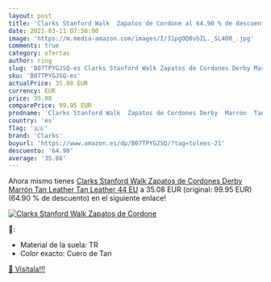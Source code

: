 ```yaml
---
layout: post
title: 'Clarks Stanford Walk  Zapatos de Cordone al 64.90 % de descuento'
date: 2021-03-11 07:50:00
image: 'https://m.media-amazon.com/images/I/31pgOQ0vbZL._SL400_.jpg'
comments: true
category: ofertas
author: ring
slug: 'B07TPYGJSQ-es Clarks Stanford Walk Zapatos de Cordones Derby Marrón Tan...'
sku: 'B07TPYGJSQ-es'
actualPrice: 35.08 EUR
currency: EUR
price: 35.08
comparePrice: 99.95 EUR
prodname: 'Clarks Stanford Walk  Zapatos de Cordones Derby  Marrón  Tan Leather Tan Leather   44 EU'
country: 'es'
flag: '🇪🇸'
brand: 'Clarks'
buyurl: 'https://www.amazon.es/dp/B07TPYGJSQ/?tag=tolees-21'
descuento: '64.90'
average: '35.08'
---
```


Ahora mismo tienes [Clarks Stanford Walk  Zapatos de Cordones Derby  Marrón  Tan Leather Tan Leather   44 EU](https://www.amazon.es/dp/B07TPYGJSQ/?tag=tolees-21) a 35.08 EUR (original: 99.95 EUR) (64.90 %  de descuento) en el siguiente enlace!

[![Clarks Stanford Walk  Zapatos de Cordone](https://m.media-amazon.com/images/I/31pgOQ0vbZL._SL400_.jpg)](https://www.amazon.es/dp/B07TPYGJSQ/?tag=tolees-21)

🔎:

- Material de la suela: TR
- Color exacto: Cuero de Tan

[🛒 Visítala!!!](https://www.amazon.es/dp/B07TPYGJSQ/?tag=tolees-21)
